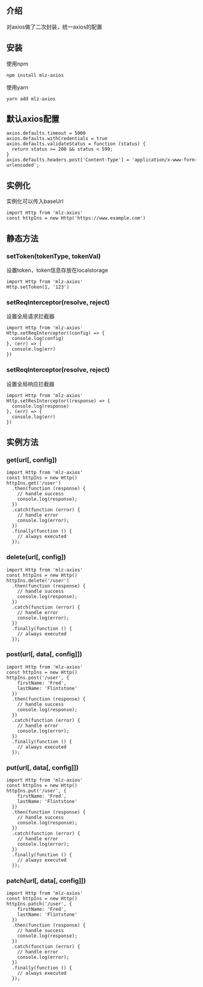 ## 介绍
对axios做了二次封装，统一axios的配置
## 安装
使用npm
```
npm install mlz-axios
```
使用yarn
```
yarn add mlz-axios
```
## 默认axios配置
```
axios.defaults.timeout = 5000
axios.defaults.withCredentials = true
axios.defaults.validateStatus = function (status) {
  return status >= 200 && status < 599; 
}
axios.defaults.headers.post['Content-Type'] = 'application/x-www-form-urlencoded';
```
## 实例化
实例化可以传入baseUrl
```
import Http from 'mlz-axios'
const httpIns = new Http('https://www.example.com')
```
## 静态方法
### setToken(tokenType, tokenVal)
设置token，token信息存放在localstorage
```
import Http from 'mlz-axios'
Http.setToken(1, '123')
```
### setReqInterceptor(resolve, reject)
设置全局请求拦截器
```
import Http from 'mlz-axios'
Http.setReqInterceptor((config) => {
  console.log(config)
}, (err) => {
  console.log(err)
})
```
### setReqInterceptor(resolve, reject)
设置全局响应拦截器
```
import Http from 'mlz-axios'
Http.setResInterceptor((response) => {
  console.log(response)
}, (err) => {
  console.log(err)
})
```
## 实例方法
### get(url[, config])
```
import Http from 'mlz-axios'
const httpIns = new Http()
httpIns.get('/user')
  .then(function (response) {
    // handle success
    console.log(response);
  })
  .catch(function (error) {
    // handle error
    console.log(error);
  })
  .finally(function () {
    // always executed
  });
```
### delete(url[, config])
```
import Http from 'mlz-axios'
const httpIns = new Http()
httpIns.delete('/user')
  .then(function (response) {
    // handle success
    console.log(response);
  })
  .catch(function (error) {
    // handle error
    console.log(error);
  })
  .finally(function () {
    // always executed
  });
```
### post(url[, data[, config]])
```
import Http from 'mlz-axios'
const httpIns = new Http()
httpIns.post('/user', {
    firstName: 'Fred',
    lastName: 'Flintstone'
  })
  .then(function (response) {
    // handle success
    console.log(response);
  })
  .catch(function (error) {
    // handle error
    console.log(error);
  })
  .finally(function () {
    // always executed
  });
```
### put(url[, data[, config]])
```
import Http from 'mlz-axios'
const httpIns = new Http()
httpIns.put('/user', {
    firstName: 'Fred',
    lastName: 'Flintstone'
  })
  .then(function (response) {
    // handle success
    console.log(response);
  })
  .catch(function (error) {
    // handle error
    console.log(error);
  })
  .finally(function () {
    // always executed
  });
```
### patch(url[, data[, config]])
```
import Http from 'mlz-axios'
const httpIns = new Http()
httpIns.patch('/user', {
    firstName: 'Fred',
    lastName: 'Flintstone'
  })
  .then(function (response) {
    // handle success
    console.log(response);
  })
  .catch(function (error) {
    // handle error
    console.log(error);
  })
  .finally(function () {
    // always executed
  });
```


